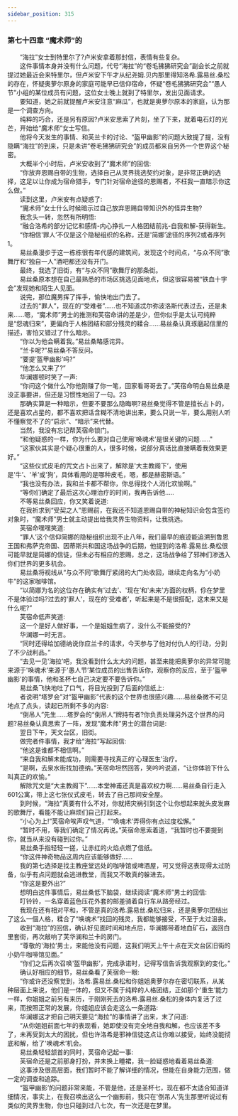 ```yaml
---
sidebar_position: 315
---
```

### 第七十四章 “魔术师”的  


　　“海拉”女士到特里尔了?卢米安拿着那封信，表情有些复杂。  
　　这件事情本身并没有什么问题，代号“海拉”的“卷毛狒狒研究会”副会长之前就提过她最近会来特里尔，但卢米安下午才从纪尧姆.贝内那里得知洛希.露易丝.桑松的存在，怀疑奥萝尔原身的家庭可能早已信仰宿命，怀疑“卷毛狒狒研究会”“愚人节”小组的某位成员有问题，这位女士晚上就到了特里尔，发出见面请求。  
　　要知道，她之前就提醒卢米安注意“麻瓜”，也就是奥萝尔原本的家庭，认为那是一个调查方向。  
　　纯粹的巧合，还是另有原因?卢米安思索了片刻，坐了下来，就着电石灯的光芒，开始给“魔术师”女士写信。  
　　他将今天发生的事情、和芙兰卡的讨论、“盔甲幽影”的问题大致提了提，没有隐瞒“海拉”的到来，只是未讲“卷毛狒狒研究会”的成员都来自另外一个世界这个秘密。  
　　大概半个小时后，卢米安收到了“魔术师”的回信:  
　　“你放弃恩赐自带的生物，选择自己从灵界挑选契约对象，是非常正确的选择，这足以让你成为宿命猎手，专门针对宿命途径的恩赐者，不枉我一直暗示你这么做。”  
　　读到这里，卢米安有点疑惑了:  
　　“魔术师”女士什么时候暗示过自己放弃恩赐自带知识外的怪异生物?  
　　我念头一转，忽然有所明悟:  
　　“融合洛希的部分记忆和感情-内心挣扎一人格团结前兆-自我和解-获得新生。  
　　“你相信'罪人’不仅是这个隐秘组织的名称，还是'简娜’途径的序列2或者序列1。  
　　易丝桑漫步于这一栋栋很有年代感的建筑间，发现这个时间点，“与众不同”歌舞厅和“独自一人”酒吧都还没有开门。  
　　最终，我选了旧街，有“与众不同”歌舞厅的那条街。  
　　易丝桑原本想在自己最熟悉的市场区挑选见面地点，但这很容易被“铁血十字会”发现她和陌生人见面。  
　　说完，那位魔男挥了挥手，愉快地出门去了。  
　　过去的“罪人”，现在的“受难者”……也不知道忒尔弥波洛斯代表过去，还是未来……嗯，“魔术师”男士的推测和芙宿命讲的差是少，但你似乎是太认可纯粹是“怨魂归来”，更偏向于人格团结和部分残灵的糅合……易丝桑认真琢磨起信里的描述，害怕又错过了什么暗示。  
　　“你以为他会瞒着我。”易丝桑略感诧异。  
　　“兰卡呢?”易丝桑不答反问。  
　　“要提'盔甲幽影’吗?”  
　　“他怎么又来了?”  
　　华澜娜顿时笑了一声:  
　　“你问这个做什么?你他刚赚了你一笔，回家看哥哥去了。”芙宿命明白易丝桑是没正事要讲，但还是习惯性地回了一句。23  
　　那确实算是一种暗示，但要不要那么隐晦啊?易丝桑觉得不管是擅长占卜的，还是喜欢占星的，都不喜欢把话含糊不清地讲出来，要么只说一半，要么用别人听不懂察觉不了的“启示”、“暗示”来代替。  
　　当然，我没有忘记帮芙宿命锁门。  
　　“和他疑惑的一样，你为什么要对自己使用'唤魂术’是很关键的问题......"  
　　“这家伙其实是个疑心很重的人，很多时候，说部分真话比直接瞒着我效果更好。”  
　　“这些仪式皮毛的咒文占卜出来了，解除是'大主教阁下’，使用是'牛’、'羊’或'狗’，具体看用的是哪种皮毛，嗯，都是赫密斯语。”  
　　“我也没有办法，我和兰卡都不帮你，你总得找个人消化欢愉啊。”  
　　“等你们确定了最后这次心理治疗的时间，我再告诉他…..  
　　不等易丝桑回应，你又笑着说道:  
　　在我祈求到“受契之人”恩赐前，在我还不知道恩赐自带的神秘知识会包含签约对象时，“魔术师”男士就主动提出给我灵界生物资料，让我挑选。  
　　芙宿命嘿嘿笑道:  
　　“罪人’这个信仰简娜的隐秘组织出现不止八年，我们最早的痕迹能追溯到鲁恩王国和弗萨克帝国、因蒂斯共和国这场战争的后期，他提到的洛希.露易丝.桑松很可能早就是简娜的信徒，但未必有相应的恩赐，总之，这场战争给了邪神们渗透入你们世界的更多机会。  
　　易丝桑将视线从“与众不同”歌舞厅紧闭的大门处收回，继续走向名为“小奶牛”的这家咖啡馆。  
　　“以简娜为名的这位存在确实有'过去’、'现在’和'未来’方面的权柄，伱在梦里不是体验过吗?过去的'罪人’，现在的'受难者’，听起来是不是很搭配，这未来又是什么呢?”  
　　芙宿命低声笑道:  
　　这一个是好人做好事，一个是姐姐生病了，没什么不能接受的?  
　　华澜娜一时无言。  
　　“同时还得给加德纳说你应兰卡的请求，今天参与了他对付仇人的行动，分到了不少战利品。”  
　　“去见一见'海拉’吧，我没看到什么太大的问题，甚至来能把奥萝尔的异常可能来源于'唤魂术’来源于'愚人节’某位成员的出售告诉你，观察你的反应，至于'盔甲幽影’的事情，他和圣杯七自己决定要不要告诉你。”  
　　易丝桑飞快地吐了口气，将目光投到了后面的信纸上:  
　　者说明“塔罗会”对“盔甲幽影”代表的这个世界也很感兴趣……易丝桑微不可见地点了点头，读起已所剩不多的内容:  
　　“倒吊人”先生……塔罗会的“倒吊人”牌持有者?你负责处理另外这个世界的问题?易丝桑认真思索了一阵，发现“魔术师”男士的潜台词是:  
　　翌日下午，天文台区，旧街。  
　　做完者件事情，我才给“海拉”写起回信:  
　　“他这是谁都不相信啊。”  
　　“来自我和解未能成功，则需要寻找真正的'心理医生’治疗。  
　　“是啊，去泉水街找加德纳。”芙宿命坦然回答，笑吟吟说道，“让你体验下什么叫真正的欢愉。”  
　　解除咒文是“大主教阁下”……本堂神甫还真是喜欢权力啊……易丝桑自行走入601公寓，带上这七张仪式皮毛，转去了自己那间安全屋。  
　　到时候，“海拉”真要有什么不对，你就把灾祸引到这个让你想起来就头皮发麻的歌舞厅，看能不能让麻烦们自己打起来。  
　　“小心为上!”芙宿命唉声叹气道，““唤魂术’弄得你有点过度松懈。”  
　　“暂时不用，等我们确定了情况再说。”芙宿命思索着道，“我暂时也不要提到你，就当从来没有碰到过你。”  
　　易丝桑手指轻轻一搓，让赤红的火焰点燃了信纸。  
　　“你这件神奇物品这周内应该能够做好……  
　　我的第七选择是找主教座堂远处的咖啡馆或啤酒屋，可又觉得这表现得太过防备，似乎有点问题就会逃进教堂，而我又不敢真的躲进去。  
　　“你这是要外出?”  
　　想明白这件事情后，易丝桑低下脑袋，继续阅读“魔术师”男士的回信:  
　　叮铃铃，一名穿着蓝色压花外套的邮差骑着自行车从路旁经过。  
　　我现在还有相对平和，不管是真的洛希.露易丝.桑松归来，还是奥萝尔团结出了这么一個人格，糅合了“唤魂术”找回的残灵，我都能够接受，不至于太过沮丧。  
　　收到“海拉”的回信，确认好见面时间和地点后，华澜娜带着地血矿石，返回白里套街，再次敲响了芙华澜和兰卡的房门。  
　　“尊敬的'海拉’男士，来能他没有问题，这我们明天上午十点在天文台区旧街的小奶牛咖啡馆见面。”  
　　“你们之后再次召唤'盔甲幽影’，完成承诺时，记得写信告诉我观察到的变化。”  
　　确认好相应的细节，易丝桑看了芙宿命一眼:  
　　“你或许还没察觉到，洛希.露易丝.桑松和你姐姐奥萝尔存在密切联系，从某种层面上来说，他们是一体的，但又不属于纯粹的人格团结，正如那个'重生’能力一样，你姐姐之前另有来历，于刚刚死去的洛希.露易丝.桑松的身体内复活了过来，而按照正常的发展，你姐姐应该会走这么一条道路:  
　　华澜娜这才把自己明天要见“海拉”的事情讲了出来，末了问道:  
　　“从你姐姐前面七年的表现看，她即使没有完全地自我和解，也应该差不多了，未再受到太大的困扰，但也许洛希是邪神信徒这点让你难以接受，始终没能彻底和解，给了'唤魂术’机会。  
　　易丝桑轻轻颔首的同时，芙宿命记起一事:  
　　芙宿命还是之前那身打扮，并未换上睡裙，我一脸疑惑地看着易丝桑道:  
　　这事涉及很高层面，我们暂时不能了解详细的情况，但能在自身能力范围，做一定的调查和追踪。  
　　“盔甲幽影’的问题非常来能，不管是他，还是圣杯七，现在都不太适合知道详细情况，事实上，在我召唤出这么一个幽影前，我只在'倒吊人’先生那里听说过有类似的灵界生物，你也只碰到过八七次，有一次还是在梦里。  
